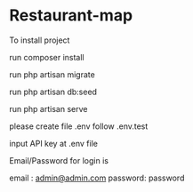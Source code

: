 # Restaurant-map

To install project

run composer install

run php artisan migrate

run php artisan db:seed

run php artisan serve

please create file .env follow .env.test

input API key at .env file


Email/Password for login is

email : admin@admin.com
password: password
